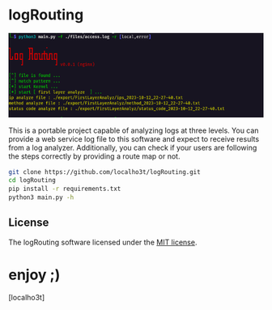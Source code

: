 # logRouting

![main image](src/main.png)

This is a portable project capable of analyzing logs at three levels. You can provide a web service log file to this software and expect to receive results from a log analyzer. Additionally, you can check if your users are following the steps correctly by providing a route map or not.

```bash
git clone https://github.com/localho3t/logRouting.git
cd logRouting
pip install -r requirements.txt
python3 main.py -h
```

## License

The logRouting software licensed under the [MIT license](https://opensource.org/licenses/MIT).

# enjoy ;)

[localho3t]
